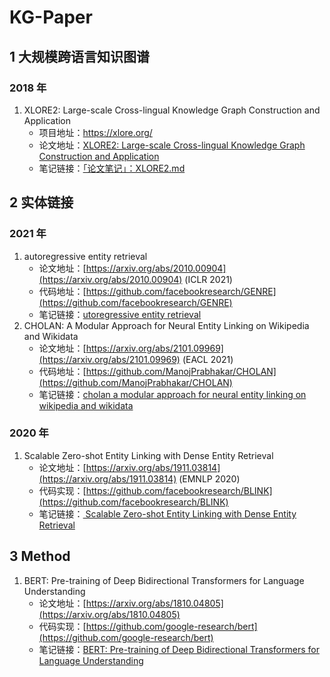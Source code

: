 # KG-Paper

## 1 大规模跨语言知识图谱

### 2018 年

1. XLORE2: Large-scale Cross-lingual Knowledge Graph Construction and Application 
   * 项目地址：<https://xlore.org/>
   * 论文地址：[XLORE2: Large-scale Cross-lingual Knowledge Graph Construction and Application](https://direct.mit.edu/dint/article/1/1/77/9977/XLORE2-Large-scale-Cross-lingual-Knowledge-Graph)
   * 笔记链接：[「论文笔记」：XLORE2.md](./kg-sys/「论文笔记」：XLORE2.md)

## 2 实体链接

### 2021 年

1. autoregressive entity retrieval
   * 论文地址：[https://arxiv.org/abs/2010.00904](https://arxiv.org/abs/2010.00904) (ICLR 2021)
   * 代码地址：[https://github.com/facebookresearch/GENRE](https://github.com/facebookresearch/GENRE)
   * 笔记链接：[utoregressive entity retrieval](./entity-linking/自回归实体检索.md)
2. CHOLAN: A Modular Approach for Neural Entity Linking on Wikipedia and Wikidata
   * 论文地址：[https://arxiv.org/abs/2101.09969](https://arxiv.org/abs/2101.09969) (EACL 2021)
   * 代码地址：[https://github.com/ManojPrabhakar/CHOLAN](https://github.com/ManojPrabhakar/CHOLAN)
   * 笔记链接：[cholan a modular approach for neural entity linking on wikipedia and wikidata](./entity-linking/CHOLAN-一种基于Wikipedia和Wikidata的模块化实体链接方法.md)

### 2020 年

1. Scalable Zero-shot Entity Linking with Dense Entity Retrieval
   * 论文地址：[https://arxiv.org/abs/1911.03814](https://arxiv.org/abs/1911.03814)  (EMNLP 2020)
   * 代码实现：[https://github.com/facebookresearch/BLINK](https://github.com/facebookresearch/BLINK)
   * 笔记链接：[ Scalable Zero-shot Entity Linking with Dense Entity Retrieval](./entity-linking/面向零样本学习的可扩展实体链接方法.md)

## 3 Method

1. BERT: Pre-training of Deep Bidirectional Transformers for Language Understanding
   * 论文地址：[https://arxiv.org/abs/1810.04805](https://arxiv.org/abs/1810.04805)
   * 代码实现：[https://github.com/google-research/bert](https://github.com/google-research/bert)
   * 笔记链接：[BERT: Pre-training of Deep Bidirectional Transformers for Language Understanding](./method/Bert.md)

